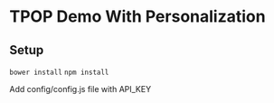 # TPOP Demo With Personalization 


## Setup

`bower install` `npm install`

Add config/config.js file with API_KEY